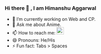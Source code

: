 ### Hi there 👋 , I am Himanshu Aggarwal

<!--**HimanShu0923/HimanShu0923** is a ✨ _special_ ✨ repository because its `README.md` (this file) appears on your GitHub profile. -->
 

- 🔭 I’m currently working on Web and CP.
- 💬 Ask me about Anime.
- 📫 How to reach me: <a href="https://www.linkedin.com/in/himanshu-aggarwal-ab629b155/"> <img src="https://www.linkedin.com/favicon.ico" target="_blank" style =" width:23px"></img></a>
- 😄 Pronouns: He/His
- ⚡ Fun fact: Tabs > Spaces
